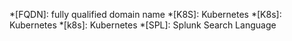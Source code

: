 *[FQDN]: fully qualified domain name
*[K8S]: Kubernetes
*[K8s]: Kubernetes
*[k8s]: Kubernetes
*[SPL]: Splunk Search Language